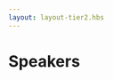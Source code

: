 ```yaml
---
layout: layout-tier2.hbs
---
```


<div class="container section speakers">
    <h1 class="text-center speakers-page-title">Speakers</h1>
    <script type="text/javascript" src="https://sessionize.com/api/v2/adpvn9dh/view/SpeakerWall"></script>
</div>
